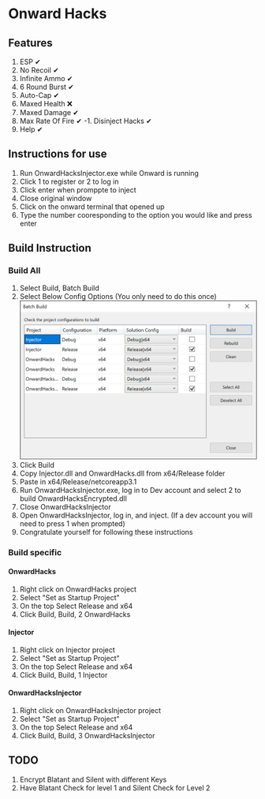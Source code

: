 ﻿# Onward Hacks

## Features
1. ESP ✔
2. No Recoil ✔
3. Infinite Ammo ✔
4. 6 Round Burst ✔
5. Auto-Cap ✔
6. Maxed Health ❌
7. Maxed Damage ✔
8. Max Rate Of Fire ✔
-1. Disinject Hacks ✔
0. Help ✔

## Instructions for use
1. Run OnwardHacksInjector.exe while Onward is running
2. Click 1 to register or 2 to log in
3. Click enter when promppte to inject
4. Close original window
5. Click on the onward terminal that opened up
6. Type the number cooresponding to the option you would like and press enter

## Build Instruction
### Build All
1. Select Build, Batch Build
2. Select Below Config Options (You only need to do this once)
![Config Option](BuildConfig.PNG)
3. Click Build
4. Copy Injector.dll and OnwardHacks.dll from x64/Release folder
5. Paste in x64/Release/netcoreapp3.1
5. Run OnwardHacksInjector.exe, log in to Dev account and select 2 to build OnwardHacksEncrypted.dll
6. Close OnwardHacksInjector
7. Open OnwardHacksInjector, log in, and inject. (If a dev account you will need to press 1 when prompted)
8. Congratulate yourself for following these instructions
### Build specific
#### OnwardHacks
1. Right click on OnwardHacks project
2. Select "Set as Startup Project"
3. On the top Select Release and x64
4. Click Build, Build, 2 OnwardHacks
#### Injector
1. Right click on Injector project
2. Select "Set as Startup Project"
3. On the top Select Release and x64
4. Click Build, Build, 1 Injector
#### OnwardHacksInjector
1. Right click on OnwardHacksInjector project
2. Select "Set as Startup Project"
3. On the top Select Release and x64
4. Click Build, Build, 3 OnwardHacksInjector

## TODO
1. Encrypt Blatant and Silent with different Keys
2. Have Blatant Check for level 1 and Silent Check for Level 2